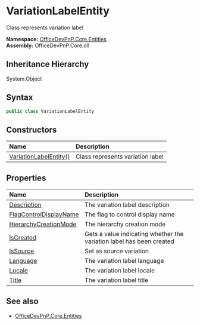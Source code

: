 # VariationLabelEntity
Class represents variation label  

**Namespace:** [OfficeDevPnP.Core.Entities](OfficeDevPnP.Core.Entities.md)  
**Assembly:** OfficeDevPnP.Core.dll  
## Inheritance Hierarchy
System.Object  

## Syntax
```C#
public class VariationLabelEntity
```
## Constructors
|**Name**|**Description**|
|:-----|:-----|
| [VariationLabelEntity()](OfficeDevPnP.Core.Entities.VariationLabelEntity.ctor1.md) |  Class represents variation label 
## Properties
|**Name**|**Description**|
|:-----|:-----|
| [Description](OfficeDevPnP.Core.Entities.VariationLabelEntity.Description.md) | The variation label description
| [FlagControlDisplayName](OfficeDevPnP.Core.Entities.VariationLabelEntity.FlagControlDisplayName.md) | The flag to control display name
| [HierarchyCreationMode](OfficeDevPnP.Core.Entities.VariationLabelEntity.HierarchyCreationMode.md) | The hierarchy creation mode
| [IsCreated](OfficeDevPnP.Core.Entities.VariationLabelEntity.IsCreated.md) | Gets a value indicating whether the variation label has been created
| [IsSource](OfficeDevPnP.Core.Entities.VariationLabelEntity.IsSource.md) | Set as source variation
| [Language](OfficeDevPnP.Core.Entities.VariationLabelEntity.Language.md) | The variation label language
| [Locale](OfficeDevPnP.Core.Entities.VariationLabelEntity.Locale.md) | The variation label locale
| [Title](OfficeDevPnP.Core.Entities.VariationLabelEntity.Title.md) | The variation label title
## See also
- [OfficeDevPnP.Core.Entities](OfficeDevPnP.Core.Entities.md)
